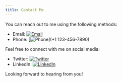 ```yaml
---
title: Contact Me
---
```


You can reach out to me using the following methods:

- Email: [![Email](https://example.com/email-icon.png)](mailto:email@example.com)
- Phone: [![Phone](https://example.com/phone-icon.png)](+1 123-456-7890)

Feel free to connect with me on social media:

- Twitter: [![Twitter](https://example.com/twitter-icon.png)](https://twitter.com/username)
- LinkedIn: [![LinkedIn](https://example.com/linkedin-icon.png)](https://www.linkedin.com/in/yourname)

Looking forward to hearing from you!


